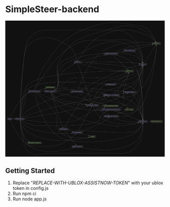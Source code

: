 # SimpleSteer-backend
<img src="madgeVisualization.png">

## Getting Started

1) Replace "_REPLACE-WITH-UBLOX-ASSISTNOW-TOKEN_" with your ublox token in config.js
2) Run npm ci
3) Run node app.js